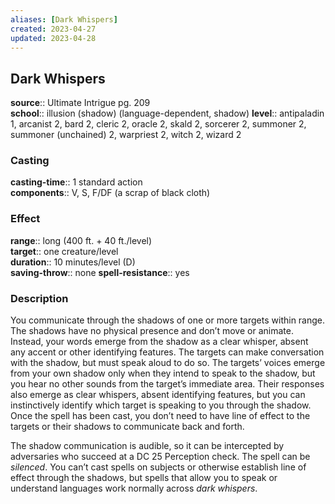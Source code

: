 ```yaml
---
aliases: [Dark Whispers]
created: 2023-04-27
updated: 2023-04-28
---
```


## Dark Whispers

**source**:: Ultimate Intrigue pg. 209  
**school**:: illusion (shadow) (language-dependent, shadow)
**level**:: antipaladin 1, arcanist 2, bard 2, cleric 2, oracle 2, skald 2, sorcerer 2, summoner 2, summoner (unchained) 2, warpriest 2, witch 2, wizard 2

### Casting

**casting-time**:: 1 standard action  
**components**:: V, S, F/DF (a scrap of black cloth)

### Effect

**range**:: long (400 ft. + 40 ft./level)  
**target**:: one creature/level  
**duration**:: 10 minutes/level (D)  
**saving-throw**:: none
**spell-resistance**:: yes

### Description

You communicate through the shadows of one or more targets within range. The shadows have no physical presence and don’t move or animate. Instead, your words emerge from the shadow as a clear whisper, absent any accent or other identifying features. The targets can make conversation with the shadow, but must speak aloud to do so. The targets’ voices emerge from your own shadow only when they intend to speak to the shadow, but you hear no other sounds from the target’s immediate area. Their responses also emerge as clear whispers, absent identifying features, but you can instinctively identify which target is speaking to you through the shadow. Once the spell has been cast, you don’t need to have line of effect to the targets or their shadows to communicate back and forth.  
  
The shadow communication is audible, so it can be intercepted by adversaries who succeed at a DC 25 Perception check. The spell can be *silenced*. You can’t cast spells on subjects or otherwise establish line of effect through the shadows, but spells that allow you to speak or understand languages work normally across *dark whispers*.
